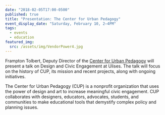 ```yaml
---
date: "2018-02-05T17:00-0500"
published: true
title: "Presentation: The Center for Urban Pedagogy"
event_display_date: "Saturday, February 10, 2–4PM"
tags:
  - events
  - education
featured_img:
  src: /assets/img/VendorPower4.jpg
---
```


Frampton Tolbert, Deputy Director of the [Center for Urban Pedagogy](http://welcometocup.org/) will present a talk on Design and Civic Engagement at Ulises. The talk will focus on the history of CUP, its mission and recent projects, along with ongoing initiatives.

The Center for Urban Pedagogy (CUP) is a nonprofit organization that uses the power of design and art to increase meaningful civic engagement. CUP collaborates with designers, educators, advocates, students, and communities to make educational tools that demystify complex policy and planning issues.
